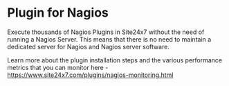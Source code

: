 
Plugin for Nagios
==================
Execute thousands of Nagios Plugins in Site24x7 without the need of running a Nagios Server. This means that there is no need to maintain a dedicated server for Nagios and Nagios server software.

Learn more about the plugin installation steps and the various performance metrics that you can monitor here - https://www.site24x7.com/plugins/nagios-monitoring.html

